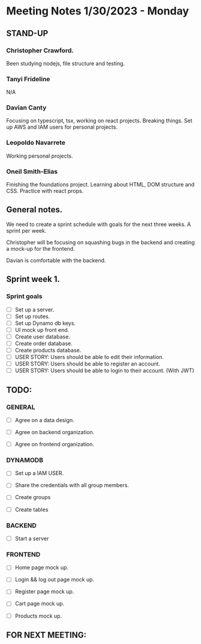 # Meeting Notes 1/30/2023 - Monday
## STAND-UP 
### Christopher Crawford.
Been studying nodejs,  file structure and testing.

### Tanyi Frideline
N/A

### Davian Canty
Focusing on typescript, tsx, working on react projects. Breaking things. Set up AWS and IAM users for personal projects.

### Leopoldo Navarrete
Working personal projects.

### Oneil Smith-Elias
Finishing the foundations project. Learning about HTML, DOM structure and CSS. Practice with react props.

## General notes.
We need to create a sprint schedule with goals for the next three weeks. A sprint per week.

Christopher will be focusing on squashing bugs in the backend and creating a mock-up for the frontend.

Davian is comfortable with the backend.

## Sprint week 1.
### Sprint goals
- [ ] Set up a server.
- [ ] Set up routes.
- [ ] Set up Dynamo db keys.
- [ ] UI mock up front end.
- [ ] Create user database.
- [ ] Create order database.
- [ ] Create products database.
- [ ] USER STORY: Users should be able to edit their information.
- [ ] USER STORY: Users should be able to register an account.
- [ ] USER STORY: Users should be able to login to their account. (With JWT)

## TODO:
### GENERAL
- [ ] Agree on a data design.

- [ ] Agree on backend organization.

- [ ] Agree on frontend organization.

### DYNAMODB
- [ ] Set up a IAM USER.

- [ ] Share the credentials with all group members.

- [ ] Create groups

- [ ] Create tables

### BACKEND
- [ ] Start a server


### FRONTEND
- [ ] Home page mock up.
- [ ] Login && log out page mock up.
- [ ] Register page mock up.
- [ ] Cart page mock up.
- [ ] Products mock up.


## FOR NEXT MEETING:
